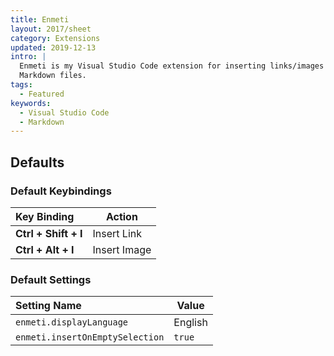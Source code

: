 ```yaml
---
title: Enmeti
layout: 2017/sheet
category: Extensions
updated: 2019-12-13
intro: |
  Enmeti is my Visual Studio Code extension for inserting links/images into
  Markdown files.
tags:
  - Featured
keywords:
  - Visual Studio Code
  - Markdown
---
```


## Defaults

### Default Keybindings

| Key Binding          | Action       |
| :------------------- | ------------ |
| **Ctrl + Shift + I** | Insert Link  |
| **Ctrl + Alt + I**   | Insert Image |

### Default Settings

| Setting Name                    | Value   |
| :------------------------------ | ------- |
| `enmeti.displayLanguage`        | English |
| `enmeti.insertOnEmptySelection` | `true`  |

